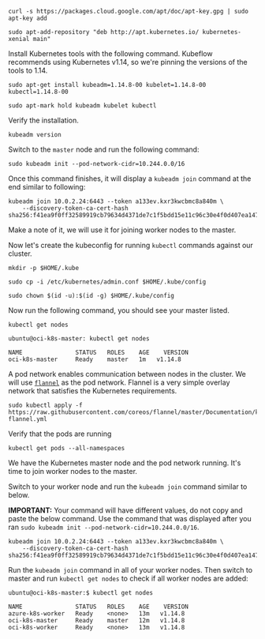 ```console
curl -s https://packages.cloud.google.com/apt/doc/apt-key.gpg | sudo apt-key add
```

```console
sudo apt-add-repository "deb http://apt.kubernetes.io/ kubernetes-xenial main"
```

Install Kubernetes tools with the following command. Kubeflow recommends using Kubernetes v1.14, so we're pinning the versions of the tools to 1.14. 

```console
sudo apt-get install kubeadm=1.14.8-00 kubelet=1.14.8-00 kubectl=1.14.8-00
```

```console
sudo apt-mark hold kubeadm kubelet kubectl
```

Verify the installation.

```console
kubeadm version
```

Switch to the `master` node and run the following command:

```console
sudo kubeadm init --pod-network-cidr=10.244.0.0/16
```

Once this command finishes, it will display a `kubeadm join` command at the end similar to following:

```console
kubeadm join 10.0.2.24:6443 --token a133ev.kxr3kwcbmc8a840m \
    --discovery-token-ca-cert-hash sha256:f41ea9f0ff32589919cb79634d4371de7c1f5bdd15e11c96c30e4f0d407ea147
```

Make a note of it, we will use it for joining worker nodes to the master.

Now let's create the kubeconfig for running `kubectl` commands against our cluster.

```console
mkdir -p $HOME/.kube
```

```console
sudo cp -i /etc/kubernetes/admin.conf $HOME/.kube/config
```

```console
sudo chown $(id -u):$(id -g) $HOME/.kube/config
```

Now run the following command, you should see your master listed.

```console
kubectl get nodes
```

```console
ubuntu@oci-k8s-master: kubectl get nodes

NAME               STATUS   ROLES    AGE    VERSION
oci-k8s-master     Ready    master   1m   v1.14.8
```

A pod network enables communication between nodes in the cluster. We will use [`flannel`](https://github.com/coreos/flannel) as the pod network. Flannel is a very simple overlay network that satisfies the Kubernetes requirements.

```console
sudo kubectl apply -f https://raw.githubusercontent.com/coreos/flannel/master/Documentation/kube-flannel.yml
```

Verify that the pods are running

```console
kubectl get pods --all-namespaces
```

We have the Kubernetes master node and the pod network running. It's time to join worker nodes to the master.

Switch to your worker node and run the `kubeadm join` command similar to below.

**IMPORTANT:** Your command will have different values, do not copy and paste the below command. Use the command that was displayed after you ran `sudo kubeadm init --pod-network-cidr=10.244.0.0/16`.

```console
kubeadm join 10.0.2.24:6443 --token a133ev.kxr3kwcbmc8a840m \
    --discovery-token-ca-cert-hash sha256:f41ea9f0ff32589919cb79634d4371de7c1f5bdd15e11c96c30e4f0d407ea147
```

Run the `kubeadm join` command in all of your worker nodes. Then switch to master and run `kubectl get nodes` to check if all worker nodes are added:

```console
ubuntu@oci-k8s-master:$ kubectl get nodes

NAME               STATUS   ROLES    AGE    VERSION
azure-k8s-worker   Ready    <none>   13m   v1.14.8
oci-k8s-master     Ready    master   12m   v1.14.8
oci-k8s-worker     Ready    <none>   13m   v1.14.8
```